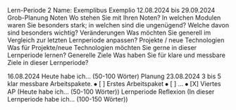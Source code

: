 Lern-Periode 2
Name: Exemplibus Exemplio
12.08.2024 bis 29.09.2024
Grob-Planung
Noten
Wo stehen Sie mit Ihren Noten? In welchen Modulen waren Sie besonders stark; in welchen sind die ungenügend? Welche davon sind besonders wichtig?
Veränderungen
Was möchten Sie generell im Vergleich zur letzten Lernperiode anpassen?
Projekte / neue Technologien
Was für Projekte/neue Technologien möchten Sie gerne in dieser Lernperiode lernen?
Generelle Ziele
Was haben Sie für klare und messbare Ziele in dieser Lernperiode?

16.08.2024
Heute habe ich... (50-100 Wörter)
Planung 23.08.2024
3 bis 5 klar messbare Arbeitspakete.
⦁	[ ] Erstes Arbeitspaket
⦁	[ ] ...
⦁	[X] Viertes AP
(Heute habe ich... (50-100 Wörter))
Lernperiode Reflexion
(In dieser Lernperiode habe ich... (100-150 Wörter))
